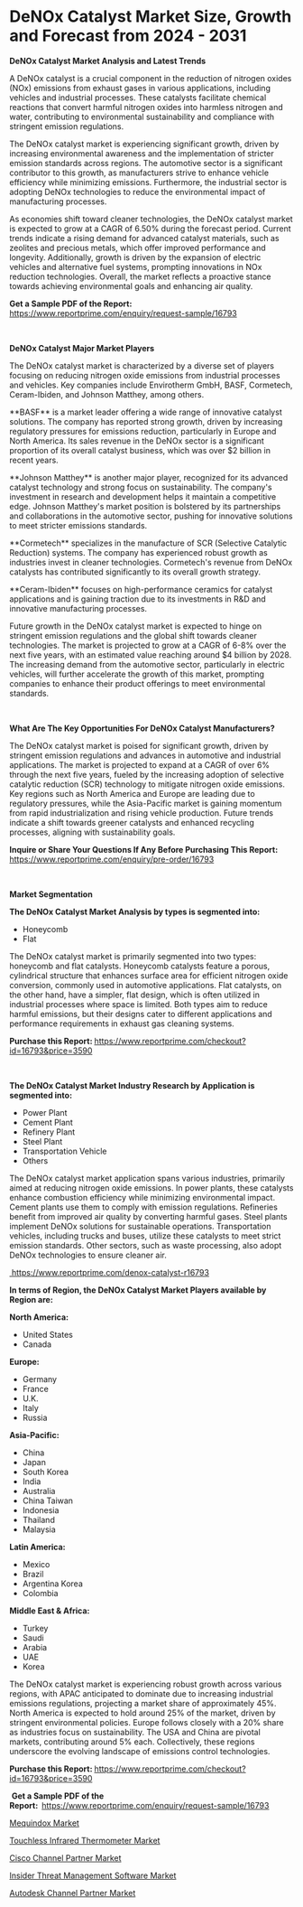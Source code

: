 <p><h1>DeNOx Catalyst Market Size, Growth and Forecast from 2024 - 2031</h1></p><p><strong>DeNOx Catalyst Market Analysis and Latest Trends</strong></p>
<p><p>A DeNOx catalyst is a crucial component in the reduction of nitrogen oxides (NOx) emissions from exhaust gases in various applications, including vehicles and industrial processes. These catalysts facilitate chemical reactions that convert harmful nitrogen oxides into harmless nitrogen and water, contributing to environmental sustainability and compliance with stringent emission regulations.</p><p>The DeNOx catalyst market is experiencing significant growth, driven by increasing environmental awareness and the implementation of stricter emission standards across regions. The automotive sector is a significant contributor to this growth, as manufacturers strive to enhance vehicle efficiency while minimizing emissions. Furthermore, the industrial sector is adopting DeNOx technologies to reduce the environmental impact of manufacturing processes.</p><p>As economies shift toward cleaner technologies, the DeNOx catalyst market is expected to grow at a CAGR of 6.50% during the forecast period. Current trends indicate a rising demand for advanced catalyst materials, such as zeolites and precious metals, which offer improved performance and longevity. Additionally, growth is driven by the expansion of electric vehicles and alternative fuel systems, prompting innovations in NOx reduction technologies. Overall, the market reflects a proactive stance towards achieving environmental goals and enhancing air quality.</p></p>
<p><strong>Get a Sample PDF of the Report:&nbsp;</strong> <a href="https://www.reportprime.com/enquiry/request-sample/16793?utm_campaign=1080&utm_medium=2&utm_source=Github&utm_content=ia&utm_term=24112024&utm_id=denox-catalyst">https://www.reportprime.com/enquiry/request-sample/16793</a></p>
<p>&nbsp;</p>
<p><strong>DeNOx Catalyst Major Market Players</strong></p>
<p><p>The DeNOx catalyst market is characterized by a diverse set of players focusing on reducing nitrogen oxide emissions from industrial processes and vehicles. Key companies include Envirotherm GmbH, BASF, Cormetech, Ceram-Ibiden, and Johnson Matthey, among others.</p><p>**BASF** is a market leader offering a wide range of innovative catalyst solutions. The company has reported strong growth, driven by increasing regulatory pressures for emissions reduction, particularly in Europe and North America. Its sales revenue in the DeNOx sector is a significant proportion of its overall catalyst business, which was over $2 billion in recent years.</p><p>**Johnson Matthey** is another major player, recognized for its advanced catalyst technology and strong focus on sustainability. The company's investment in research and development helps it maintain a competitive edge. Johnson Matthey's market position is bolstered by its partnerships and collaborations in the automotive sector, pushing for innovative solutions to meet stricter emissions standards.</p><p>**Cormetech** specializes in the manufacture of SCR (Selective Catalytic Reduction) systems. The company has experienced robust growth as industries invest in cleaner technologies. Cormetech's revenue from DeNOx catalysts has contributed significantly to its overall growth strategy.</p><p>**Ceram-Ibiden** focuses on high-performance ceramics for catalyst applications and is gaining traction due to its investments in R&D and innovative manufacturing processes. </p><p>Future growth in the DeNOx catalyst market is expected to hinge on stringent emission regulations and the global shift towards cleaner technologies. The market is projected to grow at a CAGR of 6-8% over the next five years, with an estimated value reaching around $4 billion by 2028. The increasing demand from the automotive sector, particularly in electric vehicles, will further accelerate the growth of this market, prompting companies to enhance their product offerings to meet environmental standards.</p></p>
<p>&nbsp;</p>
<p><strong>What Are The Key Opportunities For DeNOx Catalyst Manufacturers?</strong></p>
<p><p>The DeNOx catalyst market is poised for significant growth, driven by stringent emission regulations and advances in automotive and industrial applications. The market is projected to expand at a CAGR of over 6% through the next five years, fueled by the increasing adoption of selective catalytic reduction (SCR) technology to mitigate nitrogen oxide emissions. Key regions such as North America and Europe are leading due to regulatory pressures, while the Asia-Pacific market is gaining momentum from rapid industrialization and rising vehicle production. Future trends indicate a shift towards greener catalysts and enhanced recycling processes, aligning with sustainability goals.</p></p>
<p><strong>Inquire or Share Your Questions If Any Before Purchasing This Report:</strong> <a href="https://www.reportprime.com/enquiry/pre-order/16793?utm_campaign=1080&utm_medium=2&utm_source=Github&utm_content=ia&utm_term=24112024&utm_id=denox-catalyst">https://www.reportprime.com/enquiry/pre-order/16793</a></p>
<p>&nbsp;</p>
<p><strong>Market Segmentation</strong></p>
<p><strong>The DeNOx Catalyst Market Analysis by types is segmented into:</strong></p>
<p><ul><li>Honeycomb</li><li>Flat</li></ul></p>
<p><p>The DeNOx catalyst market is primarily segmented into two types: honeycomb and flat catalysts. Honeycomb catalysts feature a porous, cylindrical structure that enhances surface area for efficient nitrogen oxide conversion, commonly used in automotive applications. Flat catalysts, on the other hand, have a simpler, flat design, which is often utilized in industrial processes where space is limited. Both types aim to reduce harmful emissions, but their designs cater to different applications and performance requirements in exhaust gas cleaning systems.</p></p>
<p><strong>Purchase this Report:&nbsp;</strong><a href="https://www.reportprime.com/checkout?id=16793&price=3590&utm_campaign=1080&utm_medium=2&utm_source=Github&utm_content=ia&utm_term=24112024&utm_id=denox-catalyst">https://www.reportprime.com/checkout?id=16793&price=3590</a></p>
<p>&nbsp;</p>
<p><strong>The DeNOx Catalyst Market Industry Research by Application is segmented into:</strong></p>
<p><ul><li>Power Plant</li><li>Cement Plant</li><li>Refinery Plant</li><li>Steel Plant</li><li>Transportation Vehicle</li><li>Others</li></ul></p>
<p><p>The DeNOx catalyst market application spans various industries, primarily aimed at reducing nitrogen oxide emissions. In power plants, these catalysts enhance combustion efficiency while minimizing environmental impact. Cement plants use them to comply with emission regulations. Refineries benefit from improved air quality by converting harmful gases. Steel plants implement DeNOx solutions for sustainable operations. Transportation vehicles, including trucks and buses, utilize these catalysts to meet strict emission standards. Other sectors, such as waste processing, also adopt DeNOx technologies to ensure cleaner air.</p></p>
<p><a href="https://www.reportprime.com/denox-catalyst-r16793?utm_campaign=1080&utm_medium=2&utm_source=Github&utm_content=ia&utm_term=24112024&utm_id=denox-catalyst">&nbsp;https://www.reportprime.com/denox-catalyst-r16793</a></p>
<p><strong>In terms of Region, the DeNOx Catalyst Market Players available by Region are:</strong></p>
<p>
    <p> <strong> North America: </strong>
        <ul>
            <li>United States</li>
            <li>Canada</li>
        </ul>
        </p> 
    <p> <strong> Europe: </strong>
        <ul>
            <li>Germany</li>
            <li>France</li>
            <li>U.K.</li>
            <li>Italy</li>
            <li>Russia</li>
        </ul>
        </p> 
    <p> <strong> Asia-Pacific: </strong>
        <ul>
            <li>China</li>
            <li>Japan</li>
            <li>South Korea</li>
            <li>India</li>
            <li>Australia</li>
            <li>China Taiwan</li>
            <li>Indonesia</li>
            <li>Thailand</li>
            <li>Malaysia</li>
        </ul>
        </p> 
    <p> <strong> Latin America: </strong>
        <ul>
            <li>Mexico</li>
            <li>Brazil</li>
            <li>Argentina Korea</li>
            <li>Colombia</li>
        </ul>
        </p> 
    <p> <strong> Middle East & Africa: </strong>
        <ul>
            <li>Turkey</li>
            <li>Saudi</li>
            <li>Arabia</li>
            <li>UAE</li>
            <li>Korea</li>
        </ul>
    </p>
    </p>
<p><p>The DeNOx catalyst market is experiencing robust growth across various regions, with APAC anticipated to dominate due to increasing industrial emissions regulations, projecting a market share of approximately 45%. North America is expected to hold around 25% of the market, driven by stringent environmental policies. Europe follows closely with a 20% share as industries focus on sustainability. The USA and China are pivotal markets, contributing around 5% each. Collectively, these regions underscore the evolving landscape of emissions control technologies.</p></p>
<p><strong>Purchase this Report: </strong><a href="https://www.reportprime.com/checkout?id=16793&price=3590&utm_campaign=1080&utm_medium=2&utm_source=Github&utm_content=ia&utm_term=24112024&utm_id=denox-catalyst">https://www.reportprime.com/checkout?id=16793&price=3590</a></p>
<p>&nbsp;<strong>Get a Sample PDF of the Report:&nbsp;&nbsp;</strong><a href="https://www.reportprime.com/enquiry/request-sample/16793?utm_campaign=1080&utm_medium=2&utm_source=Github&utm_content=ia&utm_term=24112024&utm_id=denox-catalyst">https://www.reportprime.com/enquiry/request-sample/16793</a></p>
<p><strong></strong></p>
<p><p><a href="https://www.linkedin.com/pulse/mequindox-market-booms-45-growth-rate-2031-key-drivers-future-erc6f?utm_campaign=1080&utm_medium=2&utm_source=Github&utm_content=ia&utm_term=24112024&utm_id=denox-catalyst">Mequindox Market</a></p><p><a href="https://www.linkedin.com/pulse/touchless-infrared-thermometer-market-forecast-projected-growth-yp8re?utm_campaign=1080&utm_medium=2&utm_source=Github&utm_content=ia&utm_term=24112024&utm_id=denox-catalyst">Touchless Infrared Thermometer Market</a></p><p><a href="https://issuu.com/reportprime-2/docs/cisco-channel-partner-market-size-2_0b013f119a53c1?utm_campaign=1080&utm_medium=2&utm_source=Github&utm_content=ia&utm_term=24112024&utm_id=denox-catalyst">Cisco Channel Partner Market</a></p><p><a href="https://www.linkedin.com/pulse/in-depth-insider-threat-management-software-market-review-8jzzc?utm_campaign=1080&utm_medium=2&utm_source=Github&utm_content=ia&utm_term=24112024&utm_id=denox-catalyst">Insider Threat Management Software Market</a></p><p><a href="https://issuu.com/reportprime-2/docs/autodesk-channel-partner-market-siz_530f4adbbb5d01?utm_campaign=1080&utm_medium=2&utm_source=Github&utm_content=ia&utm_term=24112024&utm_id=denox-catalyst">Autodesk Channel Partner Market</a></p></p>